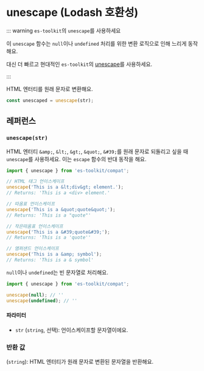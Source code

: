 # unescape (Lodash 호환성)

::: warning `es-toolkit`의 `unescape`를 사용하세요

이 `unescape` 함수는 `null`이나 `undefined` 처리를 위한 변환 로직으로 인해 느리게 동작해요.

대신 더 빠르고 현대적인 `es-toolkit`의 [unescape](../../string/unescape.md)를 사용하세요.

:::

HTML 엔터티를 원래 문자로 변환해요.

```typescript
const unescaped = unescape(str);
```

## 레퍼런스

### `unescape(str)`

HTML 엔터티 `&amp;`, `&lt;`, `&gt;`, `&quot;`, `&#39;`를 원래 문자로 되돌리고 싶을 때 `unescape`를 사용하세요. 이는 `escape` 함수의 반대 동작을 해요.

```typescript
import { unescape } from 'es-toolkit/compat';

// HTML 태그 언이스케이프
unescape('This is a &lt;div&gt; element.');
// Returns: 'This is a <div> element.'

// 따옴표 언이스케이프
unescape('This is a &quot;quote&quot;');
// Returns: 'This is a "quote"'

// 작은따옴표 언이스케이프
unescape('This is a &#39;quote&#39;');
// Returns: 'This is a 'quote''

// 앰퍼샌드 언이스케이프
unescape('This is a &amp; symbol');
// Returns: 'This is a & symbol'
```

`null`이나 `undefined`는 빈 문자열로 처리해요.

```typescript
import { unescape } from 'es-toolkit/compat';

unescape(null); // ''
unescape(undefined); // ''
```

#### 파라미터

- `str` (`string`, 선택): 언이스케이프할 문자열이에요.

### 반환 값

(`string`): HTML 엔터티가 원래 문자로 변환된 문자열을 반환해요.
